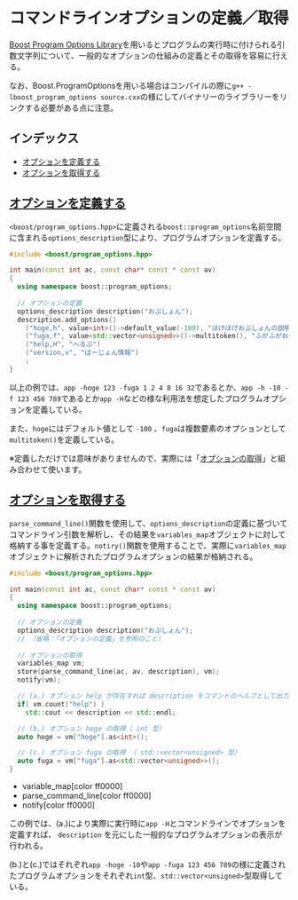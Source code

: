 # コマンドラインオプションの定義／取得
[Boost Program Options Library](http://www.boost.org/doc/libs/release/doc/html/program_options.html)を用いるとプログラムの実行時に付けられる引数文字列について、一般的なオプションの仕組みの定義とその取得を容易に行える。

なお、Boost.ProgramOptionsを用いる場合はコンパイルの際に`g++ -lboost_program_options source.cxx`の様にしてバイナリーのライブラリーをリンクする必要がある点に注意。


## インデックス
- [オプションを定義する](#define-option)
- [オプションを取得する](#get-option)


## <a id="define-option" href="#define-option">オプションを定義する</a>
`<boost/program_options.hpp>`に定義される`boost::program_options`名前空間に含まれる`options_description`型により、プログラムオプションを定義する。

```cpp example
#include <boost/program_options.hpp>

int main(const int ac, const char* const * const av)
{
  using namespace boost::program_options;
  
  // オプションの定義
  options_description description("おぷしょん");
  description.add_options()
    ("hoge,h", value<int>()->default_value(-100), "ほげほげおぷしょんの説明だよ")
    ("fuga,f", value<std::vector<unsigned>>()->multitoken(), "ふがふがおぷしょんの説明だよ")
    ("help,H", "へるぷ")
    ("version,v", "ばーじょん情報")
    ;
}
```

以上の例では、`app -hoge 123 -fuga 1 2 4 8 16 32`であるとか、`app -h -10 -f 123 456 789`であるとか`app -H`などの様な利用法を想定したプログラムオプションを定義している。

また、`hoge`にはデフォルト値として `-100` 、`fuga`は複数要素のオプションとして`multitoken()`を定義している。

※定義しただけでは意味がありませんので、実際には「[オプションの取得](#get-option)」と組み合わせて使います。


## <a id="get-option" href="#get-option">オプションを取得する</a>
`parse_command_line()`関数を使用して、`options_description`の定義に基づいてコマンドライン引数を解析し、その結果を`variables_map`オブジェクトに対して格納する事を定義する。`notiry()`関数を使用することで、実際に`variables_map`オブジェクトに解析されたプログラムオプションの結果が格納される。

```cpp example
#include <boost/program_options.hpp>

int main(const int ac, const char* const * const av)
{
  using namespace boost::program_options;
  
  // オプションの定義
  options_description description("おぷしょん");
  // （省略：「オプションの定義」を参照のこと）
  
  // オプションの取得
  variables_map vm;
  store(parse_command_line(ac, av, description), vm);
  notify(vm);

  // (a.) オプション help が存在すれば description をコマンドのヘルプとして出力する。
  if( vm.count("help") )
    std::cout << description << std::endl;

  // (b.) オプション hoge の取得（ int 型）
  auto hoge = vm["hoge"].as<int>();

  // (c.) オプション fuga の取得 （ std::vector<unsigned> 型）
  auto fuga = vm["fuga"].as<std::vector<unsigned>>();
}
```
* variable_map[color ff0000]
* parse_command_line[color ff0000]
* notify[color ff0000]

この例では、(a.)により実際に実行時に`app -H`とコマンドラインでオプションを定義すれば、 `description` を元にした一般的なプログラムオプションの表示が行われる。

(b.)と(c.)ではそれぞれ`app -hoge -10`や`app -fuga 123 456 789`の様に定義されたプログラムオプションをそれぞれ`int`型、`std::vector<unsigned>`型取得している。


